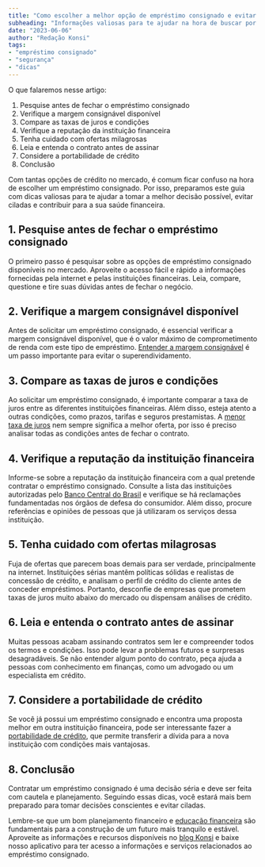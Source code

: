 ```yaml
---
title: "Como escolher a melhor opção de empréstimo consignado e evitar ciladas"
subheading: "Informações valiosas para te ajudar na hora de buscar por crédito consignado de forma consciente e segura."
date: "2023-06-06"
author: "Redação Konsi"
tags:
- "empréstimo consignado"
- "segurança"
- "dicas"
---
```


O que falaremos nesse artigo:

1. Pesquise antes de fechar o empréstimo consignado
2. Verifique a margem consignável disponível
3. Compare as taxas de juros e condições
4. Verifique a reputação da instituição financeira
5. Tenha cuidado com ofertas milagrosas
6. Leia e entenda o contrato antes de assinar
7. Considere a portabilidade de crédito
8. Conclusão

Com tantas opções de crédito no mercado, é comum ficar confuso na hora de escolher um empréstimo consignado. Por isso, preparamos este guia com dicas valiosas para te ajudar a tomar a melhor decisão possível, evitar ciladas e contribuir para a sua saúde financeira.

## 1. Pesquise antes de fechar o empréstimo consignado

O primeiro passo é pesquisar sobre as opções de empréstimo consignado disponíveis no mercado. Aproveite o acesso fácil e rápido a informações fornecidas pela internet e pelas instituições financeiras. Leia, compare, questione e tire suas dúvidas antes de fechar o negócio.

## 2. Verifique a margem consignável disponível

Antes de solicitar um empréstimo consignado, é essencial verificar a margem consignável disponível, que é o valor máximo de comprometimento de renda com este tipo de empréstimo. [Entender a margem consignável](https://www.konsi.com.br/postagens/como-elaborar-um-planejamento-financeiro-de-longo-prazo-para-servidores-publicos) é um passo importante para evitar o superendividamento.

## 3. Compare as taxas de juros e condições

Ao solicitar um empréstimo consignado, é importante comparar a taxa de juros entre as diferentes instituições financeiras. Além disso, esteja atento a outras condições, como prazos, tarifas e seguros prestamistas. A [menor taxa de juros](https://www.konsi.com.br/postagens/como-conseguir-a-menor-taxa-de-juros) nem sempre significa a melhor oferta, por isso é preciso analisar todas as condições antes de fechar o contrato.

## 4. Verifique a reputação da instituição financeira

Informe-se sobre a reputação da instituição financeira com a qual pretende contratar o empréstimo consignado. Consulte a lista das instituições autorizadas pelo [Banco Central do Brasil](https://www.bcb.gov.br/) e verifique se há reclamações fundamentadas nos órgãos de defesa do consumidor. Além disso, procure referências e opiniões de pessoas que já utilizaram os serviços dessa instituição.

## 5. Tenha cuidado com ofertas milagrosas

Fuja de ofertas que parecem boas demais para ser verdade, principalmente na internet. Instituições sérias mantêm políticas sólidas e realistas de concessão de crédito, e analisam o perfil de crédito do cliente antes de conceder empréstimos. Portanto, desconfie de empresas que prometem taxas de juros muito abaixo do mercado ou dispensam análises de crédito.

## 6. Leia e entenda o contrato antes de assinar

Muitas pessoas acabam assinando contratos sem ler e compreender todos os termos e condições. Isso pode levar a problemas futuros e surpresas desagradáveis. Se não entender algum ponto do contrato, peça ajuda a pessoas com conhecimento em finanças, como um advogado ou um especialista em crédito.

## 7. Considere a portabilidade de crédito

Se você já possui um empréstimo consignado e encontra uma proposta melhor em outra instituição financeira, pode ser interessante fazer a [portabilidade de crédito](https://www.konsi.com.br/postagens/como-fazer-a-portabilidade-de-credito-consignado-passo-a-passo), que permite transferir a dívida para a nova instituição com condições mais vantajosas.

## 8. Conclusão

Contratar um empréstimo consignado é uma decisão séria e deve ser feita com cautela e planejamento. Seguindo essas dicas, você estará mais bem preparado para tomar decisões conscientes e evitar ciladas.

Lembre-se que um bom planejamento financeiro e [educação financeira](https://www.konsi.com.br/postagens/a-importncia-da-educao-financeira-para-servidores-pblicos-e-como-implement-la-em-sua-vida) são fundamentais para a construção de um futuro mais tranquilo e estável. Aproveite as informações e recursos disponíveis no [blog Konsi](https://www.konsi.com.br/postagens) e baixe nosso aplicativo para ter acesso a informações e serviços relacionados ao empréstimo consignado.